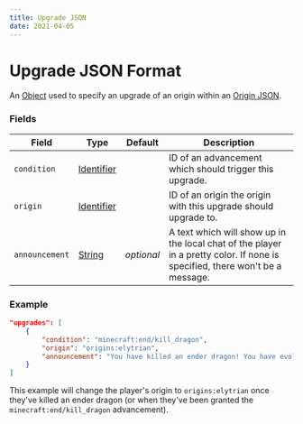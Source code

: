 ```yaml
---
title: Upgrade JSON
date: 2021-04-05
---
```

# Upgrade JSON Format

An [Object](data_types/object.md) used to specify an upgrade of an origin within an [Origin JSON](origin_json.md).


### Fields

Field  | Type | Default | Description
-------|------|---------|-------------
`condition` | [Identifier](data_types/identifier.md) | | ID of an advancement which should trigger this upgrade.
`origin` | [Identifier](data_types/identifier.md) | | ID of an origin the origin with this upgrade should upgrade to.
`announcement` | [String](data_types/string.md) | _optional_ | A text which will show up in the local chat of the player in a pretty color. If none is specified, there won't be a message.

### Example
```json
"upgrades": [
    {
        "condition": "minecraft:end/kill_dragon",
        "origin": "origins:elytrian",
        "announcement": "You have killed an ender dragon! You have evolved to Elytrian"
    }
]
```
This example will change the player's origin to `origins:elytrian` once they've killed an ender dragon (or when they've been granted the `minecraft:end/kill_dragon` advancement).